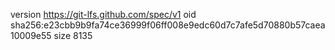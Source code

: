 version https://git-lfs.github.com/spec/v1
oid sha256:e23cbb9b9fa74ce36999f06ff008e9edc60d7c7afe5d70880b57caea10009e55
size 8135

